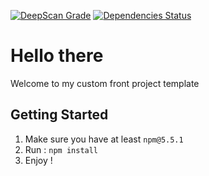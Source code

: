 [![DeepScan Grade](https://deepscan.io/api/projects/635/branches/998/badge/grade.svg)](https://deepscan.io/dashboard/#view=project&pid=635&bid=998)
[![Dependencies Status](https://david-dm.org/themaxoor/template-sass/status.svg)](https://david-dm.org/themaxoor/template-sass)

# Hello there
Welcome to my custom front project template
## Getting Started
1. Make sure you have at least ```npm@5.5.1```
2. Run : ```npm install```
3. Enjoy ! 
